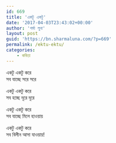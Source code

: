 ```yaml
---
id: 669
title: 'একটু একটু'
date: '2017-04-03T23:43:02+00:00'
author: 'শর্মা লুনা'
layout: post
guid: 'https://bn.sharmaluna.com/?p=669'
permalink: /ektu-ektu/
categories:
    - কবিতা
---
```


একটু একটু করে  
সব যাচ্ছে সরে সরে

একটু একটু করে  
সব হচ্ছে দূরে দূরে

একটু একটু করে  
সব যাচ্ছে মিলে হাওয়ায়

একটু একটু করে  
সব বিলীন আসা যাওয়ায়!